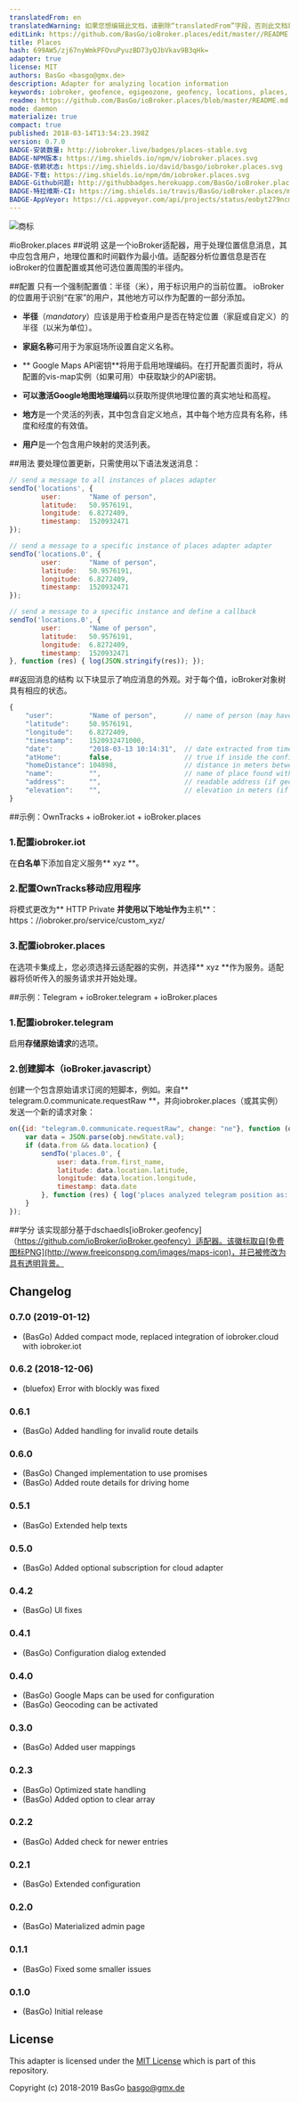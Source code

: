 ```yaml
---
translatedFrom: en
translatedWarning: 如果您想编辑此文档，请删除“translatedFrom”字段，否则此文档将再次自动翻译
editLink: https://github.com/BasGo/ioBroker.places/edit/master//README.md
title: Places
hash: 699AW5/zj67nyWmkPFOvuPyuzBD73yQJbVkav9B3qHk=
adapter: true
license: MIT
authors: BasGo <basgo@gmx.de>
description: Adapter for analyzing location information
keywords: iobroker, geofence, egigeozone, geofency, locations, places, coordinates, gps
readme: https://github.com/BasGo/ioBroker.places/blob/master/README.md
mode: daemon
materialize: true
compact: true
published: 2018-03-14T13:54:23.398Z
version: 0.7.0
BADGE-安装数量: http://iobroker.live/badges/places-stable.svg
BADGE-NPM版本: https://img.shields.io/npm/v/iobroker.places.svg
BADGE-依赖状态: https://img.shields.io/david/basgo/iobroker.places.svg
BADGE-下载: https://img.shields.io/npm/dm/iobroker.places.svg
BADGE-Github问题: http://githubbadges.herokuapp.com/BasGo/ioBroker.places/issues.svg
BADGE-特拉维斯-CI: https://img.shields.io/travis/BasGo/ioBroker.places/master.svg
BADGE-AppVeyor: https://ci.appveyor.com/api/projects/status/eobyt279ncmd9qbi/branch/master?svg=true
---
```

![商标](zh-cn/adapterref/iobroker.places/../../../en/adapterref/iobroker.places/admin/places.png)


#ioBroker.places
##说明
这是一个ioBroker适配器，用于处理位置信息消息，其中应包含用户，地理位置和时间戳作为最小值。适配器分析位置信息是否在ioBroker的位置配置或其他可选位置周围的半径内。

##配置
只有一个强制配置值：半径（米），用于标识用户的当前位置。 ioBroker的位置用于识别“在家”的用户，其他地方可以作为配置的一部分添加。

* **半径**（_mandatory_）应该是用于检查用户是否在特定位置（家庭或自定义）的半径（以米为单位）。

* **家庭名称**可用于为家庭场所设置自定义名称。

* ** Google Maps API密钥**将用于启用地理编码。在打开配置页面时，将从配置的vis-map实例（如果可用）中获取缺少的API密钥。

* **可以激活Google地图地理编码**以获取所提供地理位置的真实地址和高程。

* **地方**是一个灵活的列表，其中包含自定义地点，其中每个地方应具有名称，纬度和经度的有效值。

* **用户**是一个包含用户映射的灵活列表。

##用法
要处理位置更新，只需使用以下语法发送消息：

```javascript
// send a message to all instances of places adapter
sendTo('locations', {
        user:       "Name of person",
        latitude:   50.9576191,
        longitude:  6.8272409,
        timestamp:  1520932471
});

// send a message to a specific instance of places adapter adapter
sendTo('locations.0', {
        user:       "Name of person",
        latitude:   50.9576191,
        longitude:  6.8272409,
        timestamp:  1520932471
});

// send a message to a specific instance and define a callback
sendTo('locations.0', {
        user:       "Name of person",
        latitude:   50.9576191,
        longitude:  6.8272409,
        timestamp:  1520932471
}, function (res) { log(JSON.stringify(res)); });
```

##返回消息的结构
以下块显示了响应消息的外观。对于每个值，ioBroker对象树具有相应的状态。

```javascript
{
    "user":         "Name of person",       // name of person (may have been replaced by user mapping)
    "latitude":     50.9576191,
    "longitude":    6.8272409,
    "timestamp":    1520932471000,
    "date":         "2018-03-13 10:14:31",  // date extracted from timestamp
    "atHome":       false,                  // true if inside the configured radius around ioBroker
    "homeDistance": 104898,                 // distance in meters between position and ioBroker
    "name":         "",                     // name of place found within the configuration
    "address":      "",                     // readable address (if geocoding is active)
    "elevation":    "",                     // elevation in meters (if geocoding is active)
}
```

##示例：OwnTracks + ioBroker.iot + ioBroker.places
### 1.配置iobroker.iot
在**白名单**下添加自定义服务** xyz **。

### 2.配置OwnTracks移动应用程序
将模式更改为** HTTP Private **并使用以下地址作为**主机**：https：//iobroker.pro/service/custom_xyz/ <user-app-key>

### 3.配置iobroker.places
在选项卡集成上，您必须选择云适配器的实例，并选择** xyz **作为服务。适配器将侦听传入的服务请求并开始处理。

##示例：Telegram + ioBroker.telegram + ioBroker.places
### 1.配置iobroker.telegram
启用**存储原始请求**的选项。

### 2.创建脚本（ioBroker.javascript）
创建一个包含原始请求订阅的短脚本，例如。来自** telegram.0.communicate.requestRaw **，并向iobroker.places（或其实例）发送一个新的请求对象：

```javascript
on({id: "telegram.0.communicate.requestRaw", change: "ne"}, function (obj) {
    var data = JSON.parse(obj.newState.val);
    if (data.from && data.location) {
        sendTo('places.0', {
            user: data.from.first_name,
            latitude: data.location.latitude,
            longitude: data.location.longitude,
            timestamp: data.date
        }, function (res) { log('places analyzed telegram position as: ' + JSON.stringify(res)); });
    }
});
```

##学分
该实现部分基于dschaedls[ioBroker.geofency]（https://github.com/ioBroker/ioBroker.geofency）适配器。该徽标取自[免费图标PNG](http://www.freeiconspng.com/images/maps-icon)，并已被修改为具有透明背景。

## Changelog

### 0.7.0 (2019-01-12)
* (BasGo) Added compact mode, replaced integration of iobroker.cloud with iobroker.iot

### 0.6.2 (2018-12-06)
* (bluefox) Error with blockly was fixed

### 0.6.1
* (BasGo) Added handling for invalid route details

### 0.6.0
* (BasGo) Changed implementation to use promises
* (BasGo) Added route details for driving home

### 0.5.1
* (BasGo) Extended help texts

### 0.5.0
* (BasGo) Added optional subscription for cloud adapter

### 0.4.2
* (BasGo) UI fixes

### 0.4.1
* (BasGo) Configuration dialog extended

### 0.4.0
* (BasGo) Google Maps can be used for configuration
* (BasGo) Geocoding can be activated

### 0.3.0
* (BasGo) Added user mappings

### 0.2.3
* (BasGo) Optimized state handling
* (BasGo) Added option to clear array

### 0.2.2
* (BasGo) Added check for newer entries

### 0.2.1
* (BasGo) Extended configuration

### 0.2.0
* (BasGo) Materialized admin page

### 0.1.1
* (BasGo) Fixed some smaller issues

### 0.1.0
* (BasGo) Initial release

## License

This adapter is licensed under the [MIT License](../blob/master/LICENSE) which is part of this repository.

Copyright (c) 2018-2019 BasGo <basgo@gmx.de>